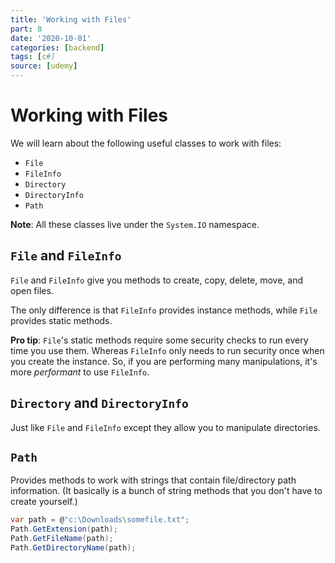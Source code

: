 ```yaml
---
title: 'Working with Files'
part: 8
date: '2020-10-01'
categories: [backend]
tags: [c#]
source: [udemy]
---
```


# Working with Files

We will learn about the following useful classes to work with files:

- `File`
- `FileInfo`
- `Directory`
- `DirectoryInfo`
- `Path`

**Note**: All these classes live under the `System.IO` namespace.

## `File` and `FileInfo`

`File` and `FileInfo` give you methods to create, copy, delete, move, and open files.

The only difference is that `FileInfo` provides instance methods, while `File` provides static methods.

**Pro tip**: `File`'s static methods require some security checks to run every time you use them. Whereas `FileInfo` only needs to run security once when you create the instance. So, if you are performing many manipulations, it's more _performant_ to use `FileInfo`.

## `Directory` and `DirectoryInfo`

Just like `File` and `FileInfo` except they allow you to manipulate directories.

## `Path`

Provides methods to work with strings that contain file/directory path information. (It basically is a bunch of string methods that you don't have to create yourself.)

```cs
var path = @"c:\Downloads\somefile.txt";
Path.GetExtension(path);
Path.GetFileName(path);
Path.GetDirectoryName(path);
```
